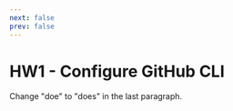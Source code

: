 ```yaml
---
next: false
prev: false
---
```

# HW1 - Configure GitHub CLI

<!--@include: ../../../parts/setup-gh-cli.md -->
Change "doe" to "does" in the last paragraph.
